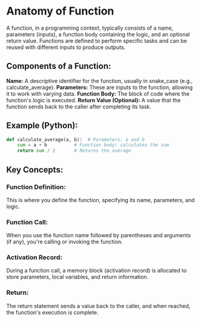# Anatomy of Function
A function, in a programming context, typically consists of a name, parameters (inputs), a function body containing the logic, and an optional return value. Functions are defined to perform specific tasks and can be reused with different inputs to produce outputs. 

## Components of a Function:
**Name:** A descriptive identifier for the function, usually in snake_case (e.g., calculate_average).
**Parameters:** These are inputs to the function, allowing it to work with varying data.
**Function Body:** The block of code where the function's logic is executed.
**Return Value (Optional):** A value that the function sends back to the caller after completing its task. 


## Example (Python):
```python
def calculate_average(a, b):  # Parameters: a and b
    sum = a + b          # Function body: calculates the sum
    return sum / 2       # Returns the average
```

## Key Concepts:
### Function Definition:
This is where you define the function, specifying its name, parameters, and logic.

### Function Call:
When you use the function name followed by parentheses and arguments (if any), you're calling or invoking the function.

### Activation Record:
During a function call, a memory block (activation record) is allocated to store parameters, local variables, and return information.

### Return:
The return statement sends a value back to the caller, and when reached, the function's execution is complete. 